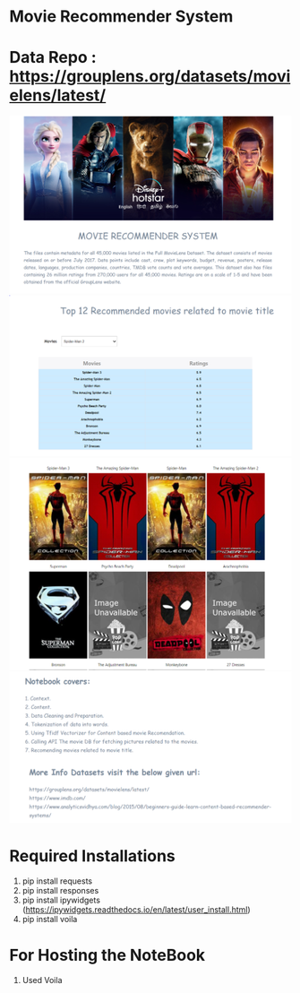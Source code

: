 # Movie Recommender System
# Data Repo : https://grouplens.org/datasets/movielens/latest/

![casesLines](./output/Header.PNG)
![casesLines](./output/Body1.PNG)
![casesLines](./output/body2.PNG)
![casesLines](./output/footer.PNG)

# Required Installations
1. pip install requests <br>
2. pip install responses
3. pip install ipywidgets (https://ipywidgets.readthedocs.io/en/latest/user_install.html)
4. pip install voila

# For Hosting the NoteBook 
1. Used Voila 
